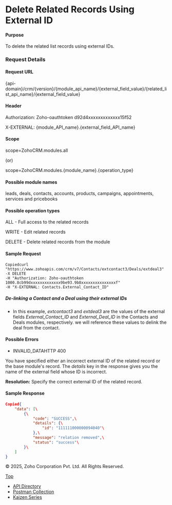 
# Delete Related Records Using External ID

#### Purpose

To delete the related list records using external IDs.

### Request Details

#### Request URL

{api-domain}/crm/{version}/{module\_api\_name}/{external\_field\_value}/{related\_list\_api\_name}/{external\_field\_value}

#### Header

Authorization: Zoho-oauthtoken d92d4xxxxxxxxxxxxx15f52

X-EXTERNAL: {module\_API\_name}.{external\_field\_API\_name}

#### Scope

scope=ZohoCRM.modules.all

(or)

scope=ZohoCRM.modules.{module\_name}.{operation\_type}

#### Possible module names

leads, deals, contacts, accounts, products, campaigns, appointments, services and pricebooks

#### Possible operation types

ALL - Full access to the related records

WRITE - Edit related records

DELETE - Delete related records from the module

#### Sample Request

``` curl
Copiedcurl "https://www.zohoapis.com/crm/v7/Contacts/extcontact3/Deals/extdeal3"
-X DELETE
-H "Authorization: Zoho-oauthtoken 1000.8cb99dxxxxxxxxxxxxx9be93.9b8xxxxxxxxxxxxxxxf"
-H "X-EXTERNAL: Contacts.External_Contact_ID"
```

##### De-linking a Contact and a Deal using their external IDs

- In this example, _extcontact3_ and _extdeal3_ are the values of the external fields _External\_Contact\_ID_ and _External\_Deal\_ID_ in the Contacts and Deals modules, respectively. we will reference these values to delink the deal from the contact.


#### Possible Errors

- INVALID\_DATAHTTP 400



You have specified either an incorrect external ID of the related record or the base module's record. The _details_ key in the response gives you the name of the external field whose ID is incorrect.

**Resolution:** Specify the correct external ID of the related record.


#### Sample Response

``` json
Copied{
    "data": [\
        {\
            "code": "SUCCESS",\
            "details": {\
                "id": "111111000000094040"\
            },\
            "message": "relation removed",\
            "status": "success"\
        }\
    ]
}
```

© 2025, Zoho Corporation Pvt. Ltd. All Rights Reserved.

[Top](https://www.zoho.com/crm/developer/docs/api/v7/delete-related-records-ext.html#top)

- [API Directory](https://www.zoho.com/crm/developer/docs/api-directory.html?source_from=qlink_)
- [Postman Collection](https://www.postman.com/zohocrmdevelopers/workspace/zoho-crm-developers/overview?source_from=qlink_)
- [Kaizen Series](https://www.zoho.com/crm/developer/docs/kaizen-series-directory.html?source_from=qlink_)